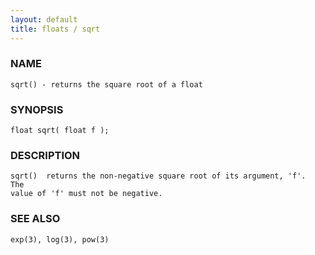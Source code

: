 ```yaml
---
layout: default
title: floats / sqrt
---
```






### NAME
    sqrt() - returns the square root of a float


### SYNOPSIS
    float sqrt( float f );


### DESCRIPTION
    sqrt()  returns the non-negative square root of its argument, 'f'.  The
    value of 'f' must not be negative.


### SEE ALSO
    exp(3), log(3), pow(3)



